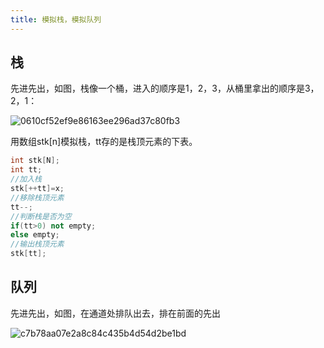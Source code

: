 ```yaml
---
title: 模拟栈，模拟队列
---
```


## 栈

先进先出，如图，栈像一个桶，进入的顺序是1，2，3，从桶里拿出的顺序是3，2，1：  

![0610cf52ef9e86163ee296ad37c80fb3](https://cr-demo-blog-1308117710.cos.ap-nanjing.myqcloud.com/demo/0610cf52ef9e86163ee296ad37c80fb3.jpg)  

用数组stk[n]模拟栈，tt存的是栈顶元素的下表。

```cpp
int stk[N];
int tt;
//加入栈
stk[++tt]=x;
//移除栈顶元素
tt--;
//判断栈是否为空
if(tt>0) not empty;
else empty;
//输出栈顶元素
stk[tt];
```






## 队列

先进先出，如图，在通道处排队出去，排在前面的先出  

![c7b78aa07e2a8c84c435b4d54d2be1bd](https://cr-demo-blog-1308117710.cos.ap-nanjing.myqcloud.com/demo/c7b78aa07e2a8c84c435b4d54d2be1bd.jpg)  


